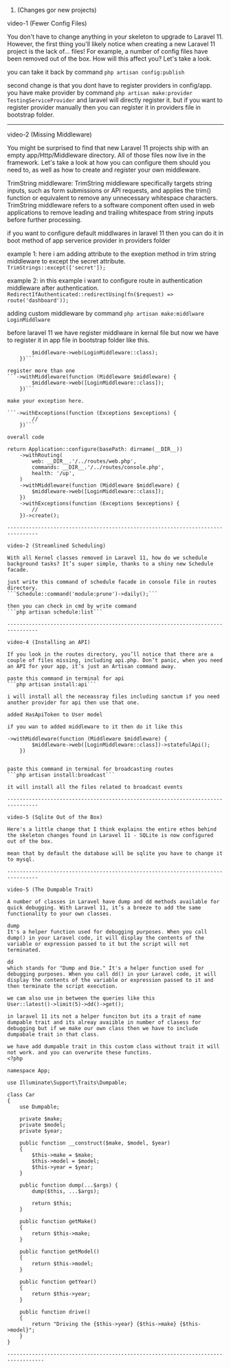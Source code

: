 1. (Changes gor new projects)

video-1 (Fewer Config Files)

You don't have to change anything in your skeleton to upgrade to Laravel 11. However, the first thing you'll likely notice when creating a new Laravel 11 project is the lack of... files! For example, a number of config files have been removed out of the box. How will this affect you? Let's take a look.

you can take it back by command 
```php artisan config:publish```

second change is that you dont have to register providers in config/app. you have make provider by command
```php artisan make:provider TestingServiceProvider```
and laravel will directly register it.
but if you want to register provider manually then you can register it in providers file in bootstrap folder.

-----------------------------------------------------------------------------------------------------------------------------------

video-2 (Missing Middleware)

You might be surprised to find that new Laravel 11 projects ship with an empty app/Http/Middleware directory. All of those files now live in the framework. Let's take a look at how you can configure them should you need to, as well as how to create and register your own middleware.

TrimString middleware:
TrimString middleware specifically targets string inputs, such as form submissions or API requests, and applies the trim() function or equivalent to remove any unnecessary whitespace characters.
TrimString middleware refers to a software component often used in web applications to remove leading and trailing whitespace from string inputs before further processing.

if you want to configure default middlwares in laravel 11 then you can do it in boot method of app serverice provider in providers folder

example 1:
here i am adding attribute to the exeption method in trim string middleware to except the secret attribute.
```TrimStrings::except(['secret']);```

example 2:
in this example i want to configure route in authentication middleware after authentication.
```RedirectIfAuthenticated::redirectUsing(fn($request) => route('dashboard'));```

adding custom middleware by command
```php artisan make:middlware LoginMiddlware```

before laravel 11 we have register middlware in kernal file but now we have to register it in app file in bootstrap folder like this.
```->withMiddleware(function (Middleware $middleware) {
        $middleware->web(LoginMiddleware::class);
    })```

register more than one
```->withMiddleware(function (Middleware $middleware) {
        $middleware->web([LoginMiddleware::class]);
    })```
    
make your exception here.

```->withExceptions(function (Exceptions $exceptions) {
        //
    })```

overall code

return Application::configure(basePath: dirname(__DIR__))
    ->withRouting(
        web: __DIR__.'/../routes/web.php',
        commands: __DIR__.'/../routes/console.php',
        health: '/up',
    )
    ->withMiddleware(function (Middleware $middleware) {
        $middleware->web([LoginMiddleware::class]);
    })
    ->withExceptions(function (Exceptions $exceptions) {
        //
    })->create();

--------------------------------------------------------------------------------

video-2 (Streamlined Scheduling)

With all Kernel classes removed in Laravel 11, how do we schedule background tasks? It’s super simple, thanks to a shiny new Schedule facade.

just write this command of schedule facade in console file in routes directory.
```Schedule::command('module:prune')->daily();```

then you can check in cmd by write command
```php artisan schedule:list```

--------------------------------------------------------------------------------

video-4 (Installing an API)

If you look in the routes directory, you’ll notice that there are a couple of files missing, including api.php. Don’t panic, when you need an API for your app, it’s just an Artisan command away.

paste this command in terminal for api
```php artisan install:api```

i will install all the neceassray files including sanctum if you need another provider for api then use that one.

added HasApiToken to User model

if you wan to added middleware to it then do it like this

->withMiddleware(function (Middleware $middleware) {
        $middleware->web([LoginMiddleware::class])->statefulApi();
    })


paste this command in terminal for broadcasting routes
```php artisan install:broadcast```

it will install all the files related to broadcast events

--------------------------------------------------------------------------------

video-5 (Sqlite Out of the Box)

Here's a little change that I think explains the entire ethos behind the skeleton changes found in Laravel 11 - SQLite is now configured out of the box.

mean that by default the database will be sqlite you have to change it to mysql.

--------------------------------------------------------------------------------

video-5 (The Dumpable Trait)

A number of classes in Laravel have dump and dd methods available for quick debugging. With Laravel 11, it’s a breeze to add the same functionality to your own classes.

dump
It's a helper function used for debugging purposes. When you call dump() in your Laravel code, it will display the contents of the variable or expression passed to it but the script will not terminated.

dd
which stands for "Dump and Die." It's a helper function used for debugging purposes. When you call dd() in your Laravel code, it will display the contents of the variable or expression passed to it and then terminate the script execution.

we cam also use in between the queries like this
User::latest()->limit(5)->dd()->get();

in laravel 11 its not a helper funciton but its a trait of name dumpable trait and its alreay avaiible in number of clasess for debugging but if we make our own class then we have to include dumpabale trait in that class. 

we have add dumpable trait in this custom class without trait it will not work. and you can overwrite these functins.
<?php

namespace App;

use Illuminate\Support\Traits\Dumpable;

class Car
{
    use Dumpable;

    private $make;
    private $model;
    private $year;

    public function __construct($make, $model, $year)
    {
        $this->make = $make;
        $this->model = $model;
        $this->year = $year;
    }

    public function dump(...$args) {
        dump($this, ...$args);

        return $this;
    }

    public function getMake()
    {
        return $this->make;
    }

    public function getModel()
    {
        return $this->model;
    }

    public function getYear()
    {
        return $this->year;
    }

    public function drive()
    {
        return "Driving the {$this->year} {$this->make} {$this->model}";
    }
}

----------------------------------------------------------------------------------